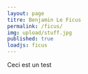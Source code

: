 ```yaml
---
layout: page
titre: Benjamin Le Ficus
permalink: /ficus/
img: upload/stuff.jpg
published: true
loadjs:	ficus
---
```


Ceci est un test <span id="streamTitle"></span>